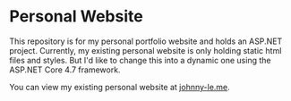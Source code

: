 # Personal Website

This repository is for my personal portfolio website and holds an ASP.NET project.
Currently, my existing personal website is only holding static html files and styles. But I'd like to change this into a dynamic one using the ASP.NET Core 4.7 framework.

You can view my existing personal website at [johnny-le.me](johnny-le.me).
